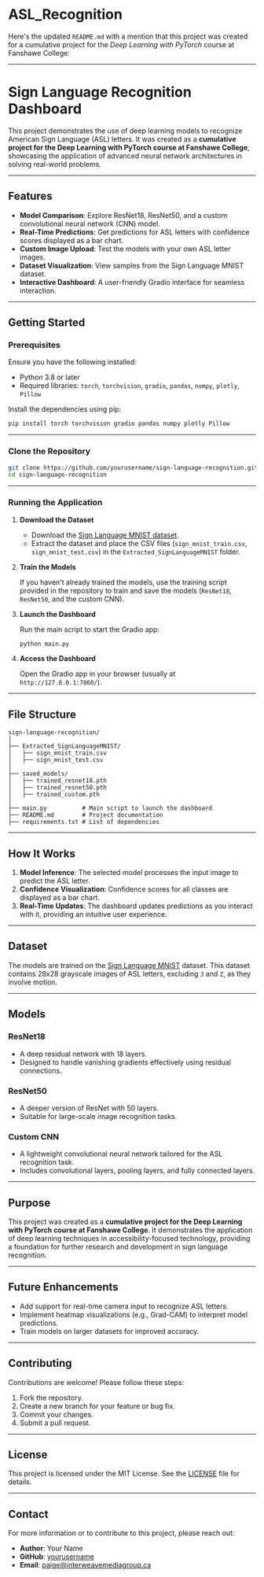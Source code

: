 # ASL_Recognition

Here's the updated `README.md` with a mention that this project was created for a cumulative project for the *Deep Learning with PyTorch* course at Fanshawe College:

---

# Sign Language Recognition Dashboard

This project demonstrates the use of deep learning models to recognize American Sign Language (ASL) letters. It was created as a **cumulative project for the Deep Learning with PyTorch course at Fanshawe College**, showcasing the application of advanced neural network architectures in solving real-world problems.

---

## Features

- **Model Comparison**: Explore ResNet18, ResNet50, and a custom convolutional neural network (CNN) model.
- **Real-Time Predictions**: Get predictions for ASL letters with confidence scores displayed as a bar chart.
- **Custom Image Upload**: Test the models with your own ASL letter images.
- **Dataset Visualization**: View samples from the Sign Language MNIST dataset.
- **Interactive Dashboard**: A user-friendly Gradio interface for seamless interaction.

---

## Getting Started

### Prerequisites

Ensure you have the following installed:

- Python 3.8 or later
- Required libraries: `torch`, `torchvision`, `gradio`, `pandas`, `numpy`, `plotly`, `Pillow`

Install the dependencies using pip:

```bash
pip install torch torchvision gradio pandas numpy plotly Pillow
```

---

### Clone the Repository

```bash
git clone https://github.com/yourusername/sign-language-recognition.git
cd sign-language-recognition
```

---

### Running the Application

1. **Download the Dataset**

   - Download the [Sign Language MNIST dataset](https://www.kaggle.com/datamunge/sign-language-mnist).
   - Extract the dataset and place the CSV files (`sign_mnist_train.csv`, `sign_mnist_test.csv`) in the `Extracted_SignLanguageMNIST` folder.

2. **Train the Models**

   If you haven't already trained the models, use the training script provided in the repository to train and save the models (`ResNet18`, `ResNet50`, and the custom CNN).

3. **Launch the Dashboard**

   Run the main script to start the Gradio app:

   ```bash
   python main.py
   ```

4. **Access the Dashboard**

   Open the Gradio app in your browser (usually at `http://127.0.0.1:7860/`).

---

## File Structure

```
sign-language-recognition/
│
├── Extracted_SignLanguageMNIST/
│   ├── sign_mnist_train.csv
│   ├── sign_mnist_test.csv
│
├── saved_models/
│   ├── trained_resnet18.pth
│   ├── trained_resnet50.pth
│   ├── trained_custom.pth
│
├── main.py          # Main script to launch the dashboard
├── README.md        # Project documentation
├── requirements.txt # List of dependencies
```

---

## How It Works

1. **Model Inference**: The selected model processes the input image to predict the ASL letter.
2. **Confidence Visualization**: Confidence scores for all classes are displayed as a bar chart.
3. **Real-Time Updates**: The dashboard updates predictions as you interact with it, providing an intuitive user experience.

---

## Dataset

The models are trained on the [Sign Language MNIST](https://www.kaggle.com/datamunge/sign-language-mnist) dataset. This dataset contains 28x28 grayscale images of ASL letters, excluding `J` and `Z`, as they involve motion.

---

## Models

### ResNet18

- A deep residual network with 18 layers.
- Designed to handle vanishing gradients effectively using residual connections.

### ResNet50

- A deeper version of ResNet with 50 layers.
- Suitable for large-scale image recognition tasks.

### Custom CNN

- A lightweight convolutional neural network tailored for the ASL recognition task.
- Includes convolutional layers, pooling layers, and fully connected layers.

---

## Purpose

This project was created as a **cumulative project for the Deep Learning with PyTorch course at Fanshawe College**. It demonstrates the application of deep learning techniques in accessibility-focused technology, providing a foundation for further research and development in sign language recognition.

---

## Future Enhancements

- Add support for real-time camera input to recognize ASL letters.
- Implement heatmap visualizations (e.g., Grad-CAM) to interpret model predictions.
- Train models on larger datasets for improved accuracy.

---

## Contributing

Contributions are welcome! Please follow these steps:

1. Fork the repository.
2. Create a new branch for your feature or bug fix.
3. Commit your changes.
4. Submit a pull request.

---

## License

This project is licensed under the MIT License. See the [LICENSE](LICENSE) file for details.

---

## Contact

For more information or to contribute to this project, please reach out:

- **Author**: Your Name
- **GitHub**: [yourusername](https://github.com/paigeberrigan)
- **Email**: [paige@interweavemediagroup.ca](mailto:paige@interweavemediagroup.ca)
